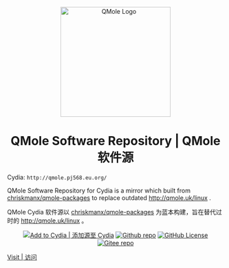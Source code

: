 <p align="center">
    <img width="256" src="https://qmole.pj568.eu.org/qmole.png" alt="QMole Logo" />
</p>
<h1 align="center">QMole Software Repository | QMole 软件源</h1>

Cydia: `http://qmole.pj568.eu.org/`

QMole Software Repository for Cydia is a mirror which built from [chriskmanx/qmole-packages](https://github.com/chriskmanx/qmole-packages) to replace outdated http://qmole.uk/linux .

QMole Cydia 软件源以 [chriskmanx/qmole-packages](https://github.com/chriskmanx/qmole-packages) 为蓝本构建，旨在替代过时的 http://qmole.uk/linux 。

<p align="center">
    <a href="cydia://url/https://cydia.saurik.com/api/share#?source=http://qmole.pj568.eu.org"><img alt="Add to Cydia | 添加源至 Cydia" src="https://img.shields.io/website?url=http%3A%2F%2Fqmole.pj568.eu.org&up_message=QMole%20Linux&logo=apple&label=Add%20to%20Cydia&color=e48c5c" loading="lazy"></a>
    <a href="https://github.com/PJ-568/qmole-source-site"><img alt="Github repo" src="https://img.shields.io/website?url=https%3A%2F%2Fgithub.com%2FPJ-568%2Fqmole-source-site&up_color=007bff&up_message=PJ-568/qmole-source-site&logo=github&label=Github" loading="lazy"></a>
    <a href="https://github.com/PJ-568/qmole-source-site/blob/main/LICENSE"><img alt="GitHub License" src="https://img.shields.io/github/license/PJ-568/qmole-source-site?logo=github&color=007bff" loading="lazy"></a>
    <a href="https://gitee.com/PJ-568/qmole-source-site"><img alt="Gitee repo" src="https://img.shields.io/website?url=https%3A%2F%2Fgitee.com%2FPJ-568%2Fqmole-source-site&up_color=007bff&up_message=PJ-568/qmole-source-site&logo=gitee&label=Gitee" loading="lazy"></a>
</p>

[Visit | 访问](http://qmole.pj568.sbs)
